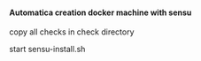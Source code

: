 #### Automatica creation docker machine with sensu

copy all checks in check directory

start sensu-install.sh